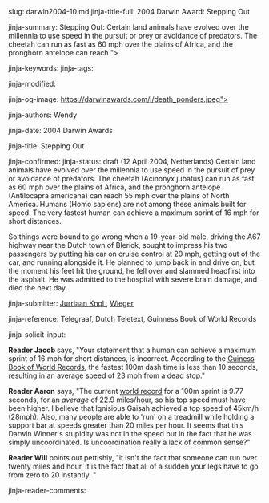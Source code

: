 slug: darwin2004-10.md
jinja-title-full: 2004 Darwin Award: Stepping Out

jinja-summary: Stepping Out: Certain land animals have evolved over the millennia to use speed in the pursuit or prey or avoidance of predators. The cheetah can run as fast as 60 mph over the plains of Africa, and the pronghorn antelope can reach ">

jinja-keywords:
jinja-tags:

jinja-modified:

jinja-og-image: https://darwinawards.com/i/death_ponders.jpeg">

jinja-authors: Wendy

jinja-date: 2004 Darwin Awards


jinja-title: Stepping Out


jinja-confirmed:
jinja-status: draft
(12 April 2004, Netherlands) Certain land animals have evolved over the
millennia to use speed in the pursuit of prey or avoidance of
predators. The cheetah (Acinonyx jubatus) can run as fast as 60 mph over
the plains of Africa, and the pronghorn antelope (Antilocapra americana)
can reach 55 mph over the plains of North America. Humans (Homo sapiens)
are not among these animals built for speed. The very fastest human can
achieve a maximum sprint of 16 mph for short distances.

So things were bound to go wrong when a 19-year-old male, driving the A67
highway near the Dutch town of Blerick, sought to impress his two
passengers by putting his car on cruise control at 20 mph, getting out of
the car, and running alongside it. He planned to jump back in and drive on,
but the moment his feet hit the ground, he fell over and slammed headfirst
into the asphalt. He was admitted to the hospital with severe brain damage,
and died the next day.
<P align=center>
<!--#include virtual="/inc/votebar_viewvoteonly" -->

jinja-submitter: <A HREF="mailto:REMOVE-"> Jurriaan Knol </A>, <A HREF="mailto:REMOVE-">Wieger </A>

jinja-reference: Telegraaf, Dutch Teletext, Guinness Book of World Records

jinja-solicit-input:
<P align="left">
<B>Reader Jacob </B> says, "Your statement that a human can achieve a
maximum sprint of 16 mph for short distances, is incorrect. According to
the <A
href="http://www.guinnessworldrecords.com/content_pages/record.asp?recordid=52043"
target="_top">Guiness Book of World Records</A>, the fastest 100m dash time
is less than 10 seconds, resulting in an average speed of 23 mph from a
dead stop."

<P align="left">
<B>Reader Aaron</B> says, "The current <A
href="http://multimedia.olympic.org/pdf/en_report_819.pdf"
target="_top">world record</A> for a 100m sprint is 9.77 seconds, for an
<I>average</I> of 22.9 miles/hour, so his top speed must have been higher.
I believe that Ignisious Gaisah achieved a top speed of 45km/h (28mph).
Also, many people are able to 'run' on a treadmill while holding a support
bar at speeds greater than 20 miles per hour. It seems that this Darwin
Winner's stupidity was not in the speed but in the fact that he was simply
uncoordinated.	Is uncoordination really a lack of common sense?"

<P align="left">
<B>Reader Will</B> points out pettishly, "it isn't the fact that someone
can run over twenty miles and hour, it is the fact that all of a sudden
your legs have to go from zero to 20 instantly. "

jinja-reader-comments:



<!--#include file=nav_2004.html -->


